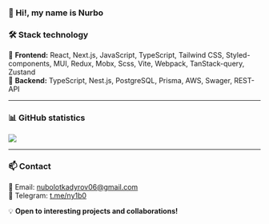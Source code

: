 ### 👋 Hi!, my name is Nurbo

### 🛠️ Stack technology

🔹 **Frontend:** React, Next.js, JavaScript, TypeScript, Tailwind CSS, Styled-components, MUI, Redux, Mobx, Scss, Vite, Webpack, TanStack-query, Zustand  
🔹 **Backend:** TypeScript, Nest.js, PostgreSQL, Prisma, AWS, Swager, REST-API

---

### 📊 GitHub statistics

[![](https://github-readme-stats.vercel.app/api/top-langs/?username=nyrb0&layout=compact&theme=radical)](https://github.com/anuraghazra/github-readme-stats)

---

### 📫 Contact

📧 Email: [nubolotkadyrov06@gmail.com](mailto:nubolotkadyrov06@gmail.com)  
💼 Telegram: [t.me/ny1b0](t.me/ny1b0)

💡 **Open to interesting projects and collaborations!**
